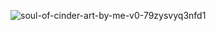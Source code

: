![soul-of-cinder-art-by-me-v0-79zysvyq3nfd1](https://github.com/user-attachments/assets/e3d27f6c-9465-402d-8d06-b778f163b012)


